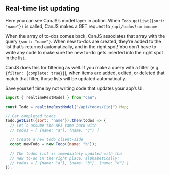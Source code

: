 ## Real-time list updating

Here you can see CanJS’s model layer in action. When `Todo.getList({sort: "name"})` is called, CanJS makes a GET request to `/api/todos?sort=name`

When the array of to-dos comes back, CanJS associates that array with the query `{sort: "name"}`. When new to-dos are created, they’re added to the list that’s returned automatically, and in the right spot! You don’t have to write any code to make sure the new to-do gets inserted into the right spot in the list.

CanJS does this for filtering as well. If you make a query with a filter (e.g. `{filter: {complete: true}}`), when items are added, edited, or deleted that match that filter, those lists will be updated automatically.

Save yourself time by not writing code that updates your app’s UI.

```js
import { realtimeRestModel } from "can";

const Todo = realtimeRestModel("/api/todos/{id}").Map;

// Get completed todos
Todo.getList({sort: "name"}).then(todos => {
  // Let’s assume the API came back with
  // todos = [ {name: "a"}, {name: "c"} ]

  // Create a new todo client-side
  const newTodo = new Todo({name: "b"});

  // The todos list is immediately updated with the
  // new to-do in the right place, alphabetically:
  // todos = [ {name: "a"}, {name: "b"}, {name: "d"} ]
});
```